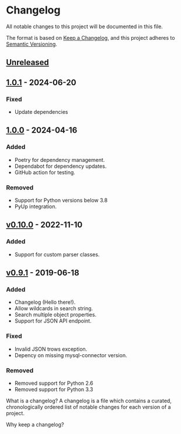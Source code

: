 # Changelog
All notable changes to this project will be documented in this file.

The format is based on [Keep a Changelog](https://keepachangelog.com/en/1.0.0/),
and this project adheres to [Semantic Versioning](https://semver.org/spec/v2.0.0.html).

## [Unreleased]

## [1.0.1] - 2024-06-20
### Fixed
- Update dependencies

## [1.0.0] - 2024-04-16
### Added
- Poetry for dependency management.
- Dependabot for dependency updates.
- GitHub action for testing.

### Removed
- Support for Python versions below 3.8
- PyUp integration.

## [v0.10.0] - 2022-11-10
### Added
- Support for custom parser classes.

## [v0.9.1] - 2019-06-18
### Added
- Changelog (Hello there!). 
- Allow wildcards in search string.
- Search multiple object properties.
- Support for JSON API endpoint.

### Fixed
- Invalid JSON trows exception.
- Depency on missing mysql-connector version.

### Removed
- Removed support for Python 2.6
- Removed support for Python 3.3

[Unreleased]: https://github.com/hkraal/ssht/compare/1.0.1...master
[1.0.1]: https://github.com/hkraal/ssht/compare/1.0.0...1.0.1
[1.0.0]: https://github.com/hkraal/ssht/compare/v0.10.0...1.0.0
[v0.10.0]: https://github.com/hkraal/ssht/compare/v0.9.1...v0.10.0
[v0.9.1]: https://github.com/hkraal/ssht/compare/v0.7.2a0...v0.9.1
What is a changelog?
A changelog is a file which contains a curated, chronologically ordered list of notable changes for each version of a project.

Why keep a changelog?
